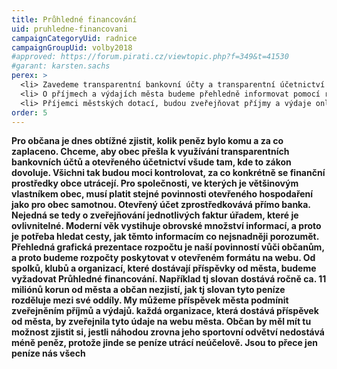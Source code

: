 ```yaml
---
title: Průhledné financování
uid: pruhledne-financovani
campaignCategoryUid: radnice
campaignGroupUid: volby2018
#approved: https://forum.pirati.cz/viewtopic.php?f=349&t=41530
#garant: karsten.sachs
perex: >
  <li> Zavedeme transparentní bankovní účty a transparentní účetnictví obce.</li>
  <li> O příjmech a výdajích města budeme přehledně informovat pomocí rozklikávacího rozpočtu.</li>
  <li> Příjemci městských dotací, budou zveřejňovat příjmy a výdaje online.</li>
order: 5
---
```


**Pro občana je dnes obtížné zjistit, kolik peněz bylo komu a za co zaplaceno. Chceme, aby obec přešla k využívání transparentních bankovních účtů a otevřeného účetnictví všude tam, kde to zákon dovoluje. Všichni tak budou moci kontrolovat, za co konkrétně se finanční prostředky obce utrácejí. Pro společnosti, ve kterých je většinovým vlastníkem obec, musí platit stejné povinnosti otevřeného hospodaření jako pro obec samotnou. Otevřený účet zprostředkovává přímo banka. Nejedná se tedy o zveřejňování jednotlivých faktur úřadem, které je ovlivnitelné.
Moderní věk vystihuje obrovské množství informací, a proto je potřeba hledat cesty, jak těmto informacím co nejsnadněji porozumět. Přehledná grafická prezentace rozpočtu je naší povinností vůči občanům, a proto budeme rozpočty poskytovat v otevřeném formátu na webu.
Od spolků, klubů a organizací, které dostávají příspěvky od města, budeme vyžadovat Průhledné financování. Například tj slovan dostává ročně ca. 11 miliónů korun od města a občan nezjistí, jak tj slovan tyto peníze rozděluje mezi své oddíly. My můžeme příspěvek města podmínit zveřejněním příjmů a výdajů. každá organizace, která dostává příspěvek od města, by zveřejnila tyto údaje na webu města. Občan by měl mít tu možnost zjistit si, jestli náhodou zrovna jeho sportovní odvětví nedostává méně peněz, protože jinde se peníze utrácí neúčelově. Jsou to přece jen peníze nás všech**
